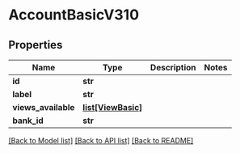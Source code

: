 # AccountBasicV310

## Properties
Name | Type | Description | Notes
------------ | ------------- | ------------- | -------------
**id** | **str** |  | 
**label** | **str** |  | 
**views_available** | [**list[ViewBasic]**](ViewBasic.md) |  | 
**bank_id** | **str** |  | 

[[Back to Model list]](../README.md#documentation-for-models) [[Back to API list]](../README.md#documentation-for-api-endpoints) [[Back to README]](../README.md)


